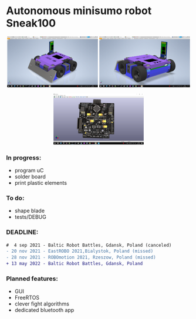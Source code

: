 # Autonomous minisumo robot Sneak100 

<p align="center">
  <img src="/docs/readme/sneak100_project1.png" width="49%" />
  <img src="/docs/readme/sneak100_project2.png" width="49%" />
</p>

<p align="center">
  <img src="/docs/readme/Zrzut ekranu (284).png" width="49%" />
</p>

### In progress:
- program uC
- solder board
- print plastic elements

### To do:
- shape blade
- tests/DEBUG

### DEADLINE:
```diff
#  4 sep 2021 - Baltic Robot Battles, Gdansk, Poland (canceled)
- 20 nov 2021 - EastROBO 2021,Bialystok, Poland (missed)
- 28 nov 2021 - ROBOmotion 2021, Rzeszow, Poland (missed)
+ 13 may 2022 - Baltic Robot Battles, Gdansk, Poland
```

### Planned features:
- GUI
- FreeRTOS
- clever fight algorithms
- dedicated bluetooth app
